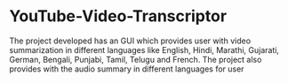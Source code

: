 # YouTube-Video-Transcriptor

The project developed has an GUI  which provides user with video summarization in different languages like English, Hindi, Marathi, Gujarati, German, Bengali, Punjabi, Tamil, Telugu and French. 
The project also provides with the audio summary in different languages for user

